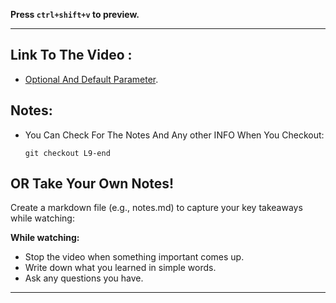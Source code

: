 **Press `ctrl+shift+v` to preview.**

---

## Link To The Video :

- [Optional And Default Parameter](https://www.youtube.com/watch?v=IS2VuO0IWso&list=PLDoPjvoNmBAy532K9M_fjiAmrJ0gkCyLJ&index=9).

## Notes:

- You Can Check For The Notes And Any other INFO When You Checkout:

  ```git
  git checkout L9-end
  ```

## OR Take Your Own Notes!

Create a markdown file (e.g., notes.md) to capture your key takeaways while watching:

**While watching:**

- Stop the video when something important comes up.
- Write down what you learned in simple words.
- Ask any questions you have.

---

